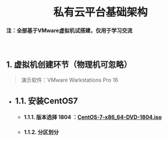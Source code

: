 # <center>私有云平台基础架构</center>

#### **注：全部基于VMware虚拟机试搭建，仅用于学习交流**
<br>

## 1. 虚拟机创建环节（物理机可忽略）
> 演示软件：VMware Warkstations Pro 16

* ## 1.1. 安装CentOS7
    - #### 1.1.1. 版本选择 1804 ：<u>CentOS-7-x86_64-DVD-1804.iso</u>
    - #### 1.1.2. 分区划分